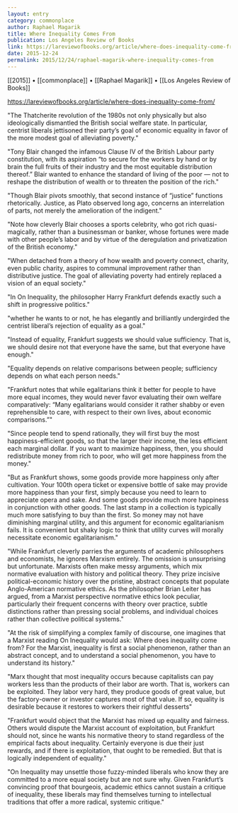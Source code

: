 ```yaml
---
layout: entry
category: commonplace
author: Raphael Magarik
title: Where Inequality Comes From
publication: Los Angeles Review of Books
link: https://lareviewofbooks.org/article/where-does-inequality-come-from/
date: 2015-12-24
permalink: 2015/12/24/raphael-magarik-where-inequality-comes-from
---
```


[[2015]] • [[commonplace]] • [[Raphael Magarik]] • [[Los Angeles Review of Books]]

https://lareviewofbooks.org/article/where-does-inequality-come-from/

"The Thatcherite revolution of the 1980s not only physically but also ideologically dismantled the British social welfare state. In particular, centrist liberals jettisoned their party’s goal of economic equality in favor of the more modest goal of alleviating poverty."
 
"Tony Blair changed the infamous Clause IV of the British Labour party constitution, with its aspiration “to secure for the workers by hand or by brain the full fruits of their industry and the most equitable distribution thereof.” Blair wanted to enhance the standard of living of the poor — not to reshape the distribution of wealth or to threaten the position of the rich."

"Though Blair pivots smoothly, that second instance of “justice” functions rhetorically. Justice, as Plato observed long ago, concerns an interrelation of parts, not merely the amelioration of the indigent."

"Note how cleverly Blair chooses a sports celebrity, who got rich quasi-magically, rather than a businessman or banker, whose fortunes were made with other people’s labor and by virtue of the deregulation and privatization of the British economy."
 
"When detached from a theory of how wealth and poverty connect, charity, even public charity, aspires to communal improvement rather than distributive justice. The goal of alleviating poverty had entirely replaced a vision of an equal society."

"In On Inequality, the philosopher Harry Frankfurt defends exactly such a shift in progressive politics."

"whether he wants to or not, he has elegantly and brilliantly undergirded the centrist liberal’s rejection of equality as a goal."

"Instead of equality, Frankfurt suggests we should value sufficiency. That is, we should desire not that everyone have the same, but that everyone have enough."

"Equality depends on relative comparisons between people; sufficiency depends on what each person needs."

"Frankfurt notes that while egalitarians think it better for people to have more equal incomes, they would never favor evaluating their own welfare comparatively: “Many egalitarians would consider it rather shabby or even reprehensible to care, with respect to their own lives, about economic comparisons.”"

"Since people tend to spend rationally, they will first buy the most happiness-efficient goods, so that the larger their income, the less efficient each marginal dollar. If you want to maximize happiness, then, you should redistribute money from rich to poor, who will get more happiness from the money."

"But as Frankfurt shows, some goods provide more happiness only after cultivation. Your 100th opera ticket or expensive bottle of sake may provide more happiness than your first, simply because you need to learn to appreciate opera and sake. And some goods provide much more happiness in conjunction with other goods. The last stamp in a collection is typically much more satisfying to buy than the first. So money may not have diminishing marginal utility, and this argument for economic egalitarianism fails. It is convenient but shaky logic to think that utility curves will morally necessitate economic egalitarianism."

"While Frankfurt cleverly parries the arguments of academic philosophers and economists, he ignores Marxism entirely. The omission is unsurprising but unfortunate. Marxists often make messy arguments, which mix normative evaluation with history and political theory. They prize incisive political-economic history over the pristine, abstract concepts that populate Anglo-American normative ethics. As the philosopher Brian Leiter has argued, from a Marxist perspective normative ethics look peculiar, particularly their frequent concerns with theory over practice, subtle distinctions rather than pressing social problems, and individual choices rather than collective political systems."

"At the risk of simplifying a complex family of discourse, one imagines that a Marxist reading On Inequality would ask: Where does inequality come from? For the Marxist, inequality is first a social phenomenon, rather than an abstract concept, and to understand a social phenomenon, you have to understand its history."

"Marx thought that most inequality occurs because capitalists can pay workers less than the products of their labor are worth. That is, workers can be exploited. They labor very hard, they produce goods of great value, but the factory-owner or investor captures most of that value. If so, equality is desirable because it restores to workers their rightful desserts"

"Frankfurt would object that the Marxist has mixed up equality and fairness. Others would dispute the Marxist account of exploitation, but Frankfurt should not, since he wants his normative theory to stand regardless of the empirical facts about inequality. Certainly everyone is due their just rewards, and if there is exploitation, that ought to be remedied. But that is logically independent of equality."
 
"On Inequality may unsettle those fuzzy-minded liberals who know they are committed to a more equal society but are not sure why. Given Frankfurt’s convincing proof that bourgeois, academic ethics cannot sustain a critique of inequality, these liberals may find themselves turning to intellectual traditions that offer a more radical, systemic critique."
